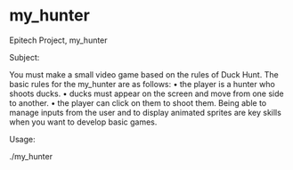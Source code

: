 # my_hunter

Epitech Project, my_hunter

Subject:

You must make a small video game based on the rules of Duck Hunt.
The basic rules for the my_hunter are as follows:
• the player is a hunter who shoots ducks.
• ducks must appear on the screen and move from one side to another.
• the player can click on them to shoot them.
Being able to manage inputs from the user and to display animated sprites are key skills
when you want to develop basic games.

Usage:

./my_hunter
